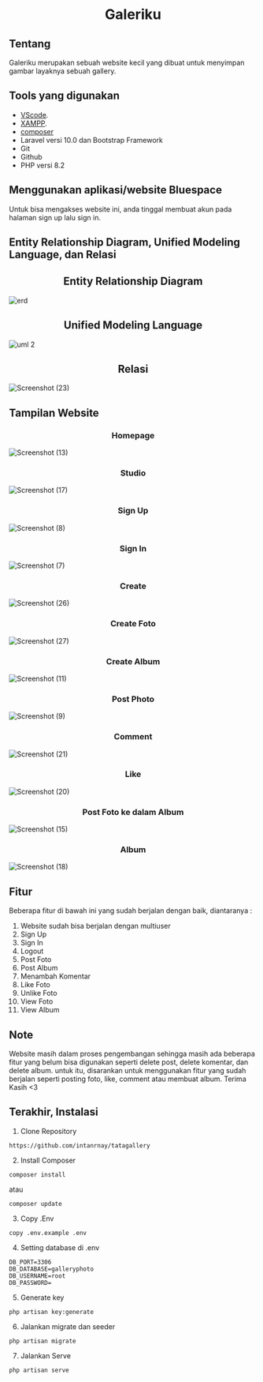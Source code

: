 <h1 align="center">Galeriku</h1>

## Tentang
<p>Galeriku merupakan sebuah website kecil yang dibuat untuk menyimpan gambar layaknya sebuah gallery.</p>

## Tools yang digunakan

- [VScode](https://code.visualstudio.com/download).
- [XAMPP](https://www.apachefriends.org/download.html).
- [composer](https://getcomposer.org/download/)
- Laravel versi 10.0 dan Bootstrap Framework
- Git
- Github
- PHP versi 8.2

## Menggunakan aplikasi/website Bluespace
Untuk bisa mengakses website ini, anda tinggal membuat akun pada halaman sign up lalu sign in.

## Entity Relationship Diagram, Unified Modeling Language, dan Relasi

<h2 align="center">Entity Relationship Diagram</h2>

![erd](https://github.com/intanrnay/tatagallery/assets/140694462/3f40fd50-9cc4-4bb2-a123-85980c5af55e)
<h2 align="center">Unified Modeling Language</h2>

![uml 2](https://github.com/intanrnay/tatagallery/assets/140694462/5431e8a2-1c71-42f9-a51a-af09be7891e4)
<h2 align="center">Relasi</h2>

![Screenshot (23)](https://github.com/intanrnay/tatagallery/assets/140694462/0ebd92ac-c85d-42a1-b012-092324aa6cac)


## Tampilan Website
<h3 align="center">Homepage</h3>

![Screenshot (13)](https://github.com/intanrnay/tatagallery/assets/140694462/d37e053e-a75c-492e-8005-695bf566e2b1)
<h3 align="center">Studio</h3>

![Screenshot (17)](https://github.com/intanrnay/tatagallery/assets/140694462/10f6c16c-d2fb-4149-a9f2-4dd08bd32205)

<h3 align="center">Sign Up</h3>

![Screenshot (8)](https://github.com/intanrnay/tatagallery/assets/140694462/34ec73ab-6c0a-4018-bc3b-e6a9ba40ee63)
<h3 align="center">Sign In</h3>

![Screenshot (7)](https://github.com/intanrnay/tatagallery/assets/140694462/bdde40e3-73f4-47d3-8c81-1914bfbe7896)
<h3 align="center">Create</h3>

![Screenshot (26)](https://github.com/intanrnay/tatagallery/assets/140694462/657f2637-87e0-4156-9d89-c4042aab437b)
<h3 align="center">Create Foto</h3>

![Screenshot (27)](https://github.com/intanrnay/tatagallery/assets/140694462/bdc7ad35-714f-4c60-ac71-19b8b7c17bfc)
<h3 align="center">Create Album</h3>

![Screenshot (11)](https://github.com/intanrnay/tatagallery/assets/140694462/657310af-b619-4d64-a545-856e0ea5ce8b)
<h3 align="center">Post Photo</h3>

![Screenshot (9)](https://github.com/intanrnay/tatagallery/assets/140694462/3dfb2e74-a3b8-42c8-a186-a5e61838c63f)
<h3 align="center">Comment</h3>

![Screenshot (21)](https://github.com/intanrnay/tatagallery/assets/140694462/76f5ddee-01d7-424a-ad22-1d4a124303c8)
<h3 align="center">Like</h3>

![Screenshot (20)](https://github.com/intanrnay/tatagallery/assets/140694462/f1e13ef2-0fec-4475-85e6-0b68b918252c)
<h3 align="center">Post Foto ke dalam Album</h3>

![Screenshot (15)](https://github.com/intanrnay/tatagallery/assets/140694462/d0be27b3-1db3-4a91-b023-1aa0b70aa202)
<h3 align="center">Album</h3>

![Screenshot (18)](https://github.com/intanrnay/tatagallery/assets/140694462/d1a89add-c664-44ff-973b-ec01a455315d)

## Fitur
Beberapa fitur di bawah ini yang sudah berjalan dengan baik, diantaranya :
1. Website sudah bisa berjalan dengan multiuser
2. Sign Up
3. Sign In
4. Logout
5. Post Foto
6. Post Album
7. Menambah Komentar
8. Like Foto
9. Unlike Foto
10. View Foto
11. View Album


## Note
Website masih dalam proses pengembangan sehingga masih ada beberapa fitur yang belum bisa digunakan seperti delete post, delete komentar, dan delete album. untuk itu, disarankan untuk menggunakan fitur yang sudah berjalan seperti posting foto, like, comment atau membuat album. Terima Kasih <3

## Terakhir, Instalasi
1. Clone Repository
```
https://github.com/intanrnay/tatagallery
```

2. Install Composer
```
composer install
```
atau
```
composer update
```

3. Copy .Env
```
copy .env.example .env
```

4. Setting database di .env
```
DB_PORT=3306
DB_DATABASE=galleryphoto
DB_USERNAME=root
DB_PASSWORD=
```

5. Generate key
```
php artisan key:generate
```

6. Jalankan migrate dan seeder
```
php artisan migrate
```

7. Jalankan Serve
```
php artisan serve
```
